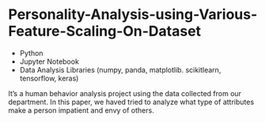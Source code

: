 # Personality-Analysis-using-Various-Feature-Scaling-On-Dataset
<ul>
<li> Python </li>
<li>Jupyter Notebook</li>
<li>Data Analysis Libraries (numpy, panda, matplotlib. scikitlearn, tensorflow, keras)</li>
</ul>
It’s a human behavior analysis project using the data collected from our department. In this paper, we haved tried to analyze what type of attributes make a person impatient and envy of others.

